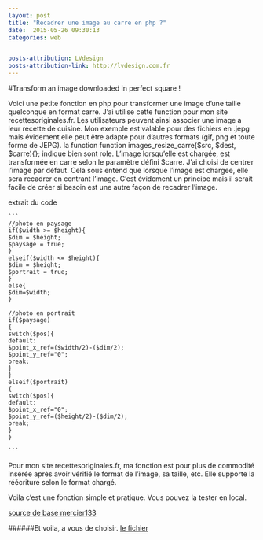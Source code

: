 ```yaml
---
layout: post
title: "Recadrer une image au carre en php ?"
date:  2015-05-26 09:30:13
categories: web


posts-attribution: LVdesign
posts-attribution-link: http://lvdesign.com.fr
---
```


#Transform an image downloaded in perfect square !

Voici une petite fonction en php pour transformer une image d’une taille quelconque en format carre. 
J’ai utilise cette function pour mon site recettesoriginales.fr. Les utilisateurs peuvent ainsi associer une image a leur recette de cuisine.
Mon exemple est valable pour des fichiers en .jepg mais évidement elle peut être adapte pour d’autres formats (gif, png et toute forme de JEPG).
la function function images_resize_carre($src, $dest, $carre){};
indique bien sont role. 
L’image lorsqu’elle est chargée, est transformée en carre selon le paramètre défini $carre.
J’ai choisi de centrer l’image par défaut. 
Cela sous entend que lorsque  l’image est chargee, elle sera recadrer en centrant l’image. 
C’est évidement un principe mais il serait facile de créer si besoin est une autre façon de recadrer l’image.

extrait du code

	```
	//photo en paysage
 	if($width >= $height){
	$dim = $height;
	$paysage = true;
	}
	elseif($width <= $height){
	$dim = $height; 
	$portrait = true;
	}
	else{
	$dim=$width;
	}
	
	//photo en portrait   
	if($paysage)
	{
	switch($pos){
	default: 
	$point_x_ref=($width/2)-($dim/2);
	$point_y_ref="0";
	break;
	}
	}
	elseif($portrait)
	{
	switch($pos){
	default: 
	$point_x_ref="0";
	$point_y_ref=($height/2)-($dim/2); 
	break;
	}
	}
	
	```

Pour mon site recettesoriginales.fr, ma fonction est pour plus de commodité insérée après avoir vérifié le format de l’image, sa taille, etc.
Elle supporte la réécriture selon le format chargé.

Voila c’est une fonction simple et pratique. Vous pouvez la tester en local.

[source de base mercier133](http://www.phpsources.org/scripts580-PHP.htm)

######Et voila, a vous de choisir.
[le fichier](https://github.com/lvdesign/carre-image-php.git)


